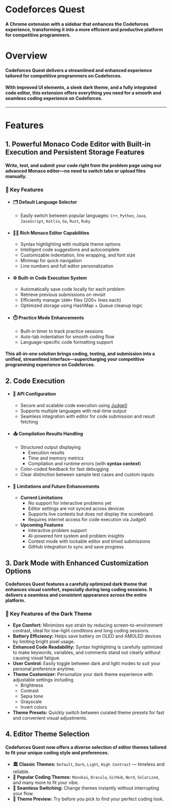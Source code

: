 # Codeforces Quest

#### A Chrome extension with a sidebar that enhances the Codeforces experience, transforming it into a more efficient and productive platform for competitive programmers.

# Overview

#### Codeforces Quest delivers a streamlined and enhanced experience tailored for competitive programmers on Codeforces.

#### With improved UI elements, a sleek dark theme, and a fully integrated code editor, this extension offers everything you need for a smooth and seamless coding experience on Codeforces.

---

# Features

## 1. Powerful Monaco Code Editor with Built-in Execution and Persistent Storage Features

#### Write, test, and submit your code right from the problem page using our advanced Monaco editor—no need to switch tabs or upload files manually.

### 🔑 Key Features

- #### 🗂️ Default Language Selector
  - Easily switch between popular languages:
`C++`, `Python`, `Java`, `JavaScript`, `Kotlin`, `Go`, `Rust`, `Ruby`

- #### 🧑‍💻 Rich Monaco Editor Capabilities
  - Syntax highlighting with multiple theme options
  - Intelligent code suggestions and autocomplete
  - Customizable indentation, line wrapping, and font size
  - Minimap for quick navigation
  - Line numbers and full editor personalization

- #### ⚙️ Built-in Code Execution System
  -  Automatically save code locally for each problem
  -  Retrieve previous submissions on revisit
  -  Efficiently manage `1000+` files (200+ lines each)
  -  Optimized storage using HashMap + Queue cleanup logic

- #### ⏱️ Practice Mode Enhancements
  - Built-in timer to track practice sessions
  - Auto-tab indentation for smooth coding flow
  - Language-specific code formatting support

#### This all-in-one solution brings coding, testing, and submission into a unified, streamlined interface—supercharging your competitive programming experience on Codeforces.

## 2. Code Execution

- #### 🔌 API Configuration 
  - Secure and scalable code execution using [Judge0]()
  - Supports multiple languages with real-time output
  - Seamless integration with editor for code submission and result fetching
  
- #### 📤 Compilation Results Handling
  - Structured output displaying
    - Execution results 
    - Time and memory metrics
    - Compilation and runtime errors (with **syntax context**)
  - Color-coded feedback for fast debugging
  - Clear distinction between sample test cases and custom inputs

- #### 🚧 Limitations and Future Enhancements
  - **Current Limitations**
    - No support for interactive problems yet
    - Editor settings are not synced across devices
    - Supports live contests but does not display the scoreboard.
    - Requires internet access for code execution via Judge0
  - **Upcoming Features**
    - Interactive problem support
    - AI-powered hint system and problem insights
    - Contest mode with lockable editor and timed submissions
    - GitHub integration to sync and save progress

## 3. Dark Mode with Enhanced Customization Options

#### Codeforces Quest features a carefully optimized dark theme that enhances visual comfort, especially during long coding sessions. It delivers a seamless and consistent appearance across the entire platform.

### 🌙 Key Features of the Dark Theme

- **Eye Comfort:** Minimizes eye strain by reducing screen-to-environment contrast, ideal for low-light conditions and long coding sessions.
- **Battery Efficiency:** Helps save battery on OLED and AMOLED devices by limiting bright pixel usage.
- **Enhanced Code Readability:** Syntax highlighting is carefully optimized to make keywords, variables, and comments stand out clearly without causing visual fatigue.
- **User Control:** Easily toggle between dark and light modes to suit your personal preference anytime.
- **Theme Customizer:** Personalize your dark theme experience with adjustable settings including
  - Brightness
  - Contrast
  - Sepia tone
  - Grayscale
  - Invert colors
- **Theme Presets:** Quickly switch between curated theme presets for fast and convenient visual adjustments.

## 4. Editor Theme Selection

#### Codeforces Quest now offers a diverse selection of editor themes tailored to fit your unique coding style and preferences.

- **🏛️ Classic Themes:** `Default`, `Dark`, `Light`, `High Contrast` — timeless and reliable.
- **🌟 Popular Coding Themes:** `Monokai`, `Dracula`, `GitHub`, `Nord`, `Solarized`, and many more to fit your vibe.
- **🔄 Seamless Switching:** Change themes instantly without interrupting your flow.
- **👀 Theme Preview:** Try before you pick to find your perfect coding look.
